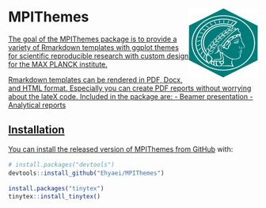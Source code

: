 
<!-- README.md is generated from README.Rmd. Please edit that file -->

# MPIThemes <a href={https://github.com/Ehyaei/MPIThemes}><img src="man/figures/logo.png" align="right" width=139 height=139 alt="logo with an image of a MPI Templates" />

<!-- badges: start -->
<!-- badges: end -->

The goal of the MPIThemes package is to provide a variety of Rmarkdown
templates with ggplot themes for scientific reproducible research with
custom design for the MAX PLANCK institute.

Rmarkdown templates can be rendered in PDF, Docx, and HTML format.
Especially you can create PDF reports without worrying about the lateX
code. Included in the package are: - Beamer presentation - Analytical
reports

## Installation

You can install the released version of MPIThemes from
[GitHub](https://github.com/) with:

``` r
# install.packages("devtools")
devtools::install_github("Ehyaei/MPIThemes")
```

``` r
install.packages("tinytex")
tinytex::install_tinytex()
```
